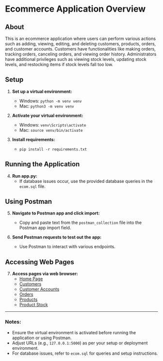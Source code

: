 # Ecommerce Application Overview

## About

This is an ecommerce application where users can perform various actions such as adding, viewing, editing, and deleting customers, products, orders, and customer accounts. Customers have functionalities like making orders, tracking orders, canceling orders, and viewing order history. Administrators have additional privileges such as viewing stock levels, updating stock levels, and restocking items if stock levels fall too low.

## Setup

1. **Set up a virtual environment:**
   - Windows: `python -m venv venv`
   - Mac: `python3 -m venv venv`

2. **Activate your virtual environment:**
   - Windows: `venv\Scripts\activate`
   - Mac: `source venv/bin/activate`

3. **Install requirements:**
   - `pip install -r requirements.txt`

## Running the Application

4. **Run app.py:**
   - If database issues occur, use the provided database queries in the `ecom.sql` file.

## Using Postman

5. **Navigate to Postman app and click import:**
   - Copy and paste text from the `postman_collection` file into the Postman app import field.

6. **Send Postman requests to test out the app:**
   - Use Postman to interact with various endpoints.

## Accessing Web Pages

7. **Access pages via web browser:**
   - [Home Page](http://127.0.0.1:5000/)
   - [Customers](http://127.0.0.1:5000/customers)
   - [Customer Accounts](http://127.0.0.1:5000/customer_accounts)
   - [Orders](http://127.0.0.1:5000/orders)
   - [Products](http://127.0.0.1:5000/products)
   - [Product Stock](http://127.0.0.1:5000/products/stock)

---

### Notes:
- Ensure the virtual environment is activated before running the application or using Postman.
- Adjust URLs (e.g., `127.0.0.1:5000`) as per your setup or deployment environment.
- For database issues, refer to `ecom.sql` for queries and setup instructions.